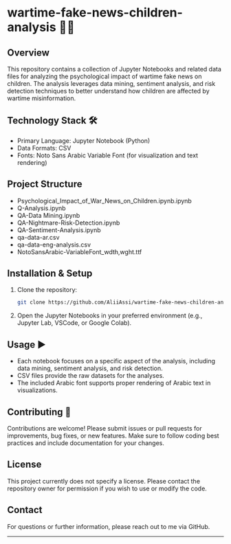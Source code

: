 # wartime-fake-news-children-analysis 📰👧

## Overview
This repository contains a collection of Jupyter Notebooks and related data files for analyzing the psychological impact of wartime fake news on children. The analysis leverages data mining, sentiment analysis, and risk detection techniques to better understand how children are affected by wartime misinformation.

## Technology Stack 🛠️
- Primary Language: Jupyter Notebook (Python)
- Data Formats: CSV
- Fonts: Noto Sans Arabic Variable Font (for visualization and text rendering)

## Project Structure
* Psychological\_Impact\_of\_War\_News\_on\_Children.ipynb.ipynb
* Q-Analysis.ipynb
* QA-Data Mining.ipynb
* QA-Nightmare-Risk-Detection.ipynb
* QA-Sentiment-Analysis.ipynb
* qa-data-ar.csv
* qa-data-eng-analysis.csv
* NotoSansArabic-VariableFont\_wdth,wght.ttf

## Installation & Setup
1. Clone the repository:
   ```bash
   git clone https://github.com/AliiAssi/wartime-fake-news-children-analysis.git
    ```
2. Open the Jupyter Notebooks in your preferred environment (e.g., Jupyter Lab, VSCode, or Google Colab).

## Usage ▶️

* Each notebook focuses on a specific aspect of the analysis, including data mining, sentiment analysis, and risk detection.
* CSV files provide the raw datasets for the analyses.
* The included Arabic font supports proper rendering of Arabic text in visualizations.

## Contributing 🤝

Contributions are welcome! Please submit issues or pull requests for improvements, bug fixes, or new features. Make sure to follow coding best practices and include documentation for your changes.

## License

This project currently does not specify a license. Please contact the repository owner for permission if you wish to use or modify the code.

## Contact

For questions or further information, please reach out to me via GitHub.

---
